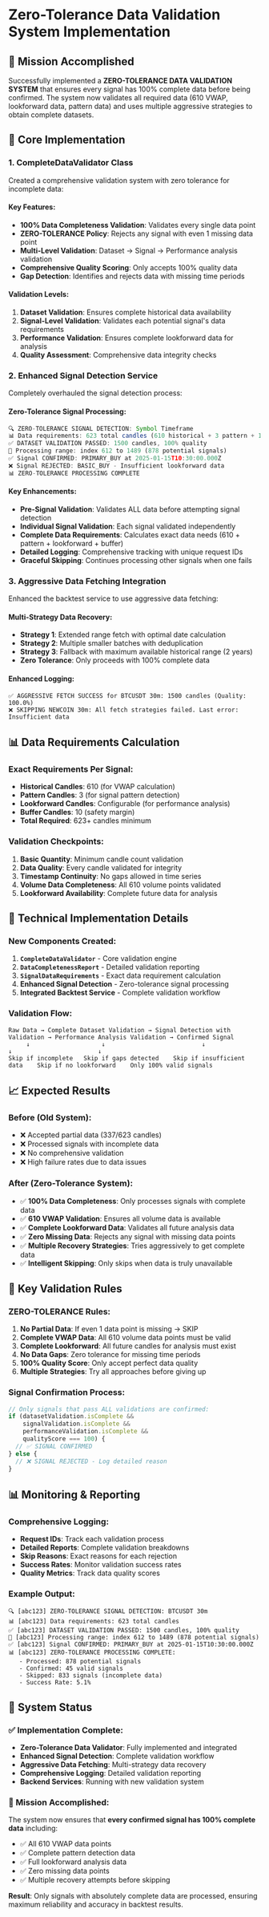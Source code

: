 # Zero-Tolerance Data Validation System Implementation

## 🎯 Mission Accomplished
Successfully implemented a **ZERO-TOLERANCE DATA VALIDATION SYSTEM** that ensures every signal has 100% complete data before being confirmed. The system now validates all required data (610 VWAP, lookforward data, pattern data) and uses multiple aggressive strategies to obtain complete datasets.

## 🚀 Core Implementation

### 1. **CompleteDataValidator Class**
Created a comprehensive validation system with zero tolerance for incomplete data:

#### Key Features:
- **100% Data Completeness Validation**: Validates every single data point
- **ZERO-TOLERANCE Policy**: Rejects any signal with even 1 missing data point
- **Multi-Level Validation**: Dataset → Signal → Performance analysis validation
- **Comprehensive Quality Scoring**: Only accepts 100% quality data
- **Gap Detection**: Identifies and rejects data with missing time periods

#### Validation Levels:
1. **Dataset Validation**: Ensures complete historical data availability
2. **Signal-Level Validation**: Validates each potential signal's data requirements
3. **Performance Validation**: Ensures complete lookforward data for analysis
4. **Quality Assessment**: Comprehensive data integrity checks

### 2. **Enhanced Signal Detection Service**
Completely overhauled the signal detection process:

#### Zero-Tolerance Signal Processing:
```typescript
🔍 ZERO-TOLERANCE SIGNAL DETECTION: Symbol Timeframe
📊 Data requirements: 623 total candles (610 historical + 3 pattern + 10 lookforward + 0 buffer)
✅ DATASET VALIDATION PASSED: 1500 candles, 100% quality
🎯 Processing range: index 612 to 1489 (878 potential signals)
✅ Signal CONFIRMED: PRIMARY_BUY at 2025-01-15T10:30:00.000Z
❌ Signal REJECTED: BASIC_BUY - Insufficient lookforward data
📊 ZERO-TOLERANCE PROCESSING COMPLETE
```

#### Key Enhancements:
- **Pre-Signal Validation**: Validates ALL data before attempting signal detection
- **Individual Signal Validation**: Each signal validated independently
- **Complete Data Requirements**: Calculates exact data needs (610 + pattern + lookforward + buffer)
- **Detailed Logging**: Comprehensive tracking with unique request IDs
- **Graceful Skipping**: Continues processing other signals when one fails

### 3. **Aggressive Data Fetching Integration**
Enhanced the backtest service to use aggressive data fetching:

#### Multi-Strategy Data Recovery:
- **Strategy 1**: Extended range fetch with optimal date calculation
- **Strategy 2**: Multiple smaller batches with deduplication
- **Strategy 3**: Fallback with maximum available historical range (2 years)
- **Zero Tolerance**: Only proceeds with 100% complete data

#### Enhanced Logging:
```
✅ AGGRESSIVE FETCH SUCCESS for BTCUSDT 30m: 1500 candles (Quality: 100.0%)
❌ SKIPPING NEWCOIN 30m: All fetch strategies failed. Last error: Insufficient data
```

## 📊 Data Requirements Calculation

### Exact Requirements Per Signal:
- **Historical Candles**: 610 (for VWAP calculation)
- **Pattern Candles**: 3 (for signal pattern detection)
- **Lookforward Candles**: Configurable (for performance analysis)
- **Buffer Candles**: 10 (safety margin)
- **Total Required**: 623+ candles minimum

### Validation Checkpoints:
1. **Basic Quantity**: Minimum candle count validation
2. **Data Quality**: Every candle validated for integrity
3. **Timestamp Continuity**: No gaps allowed in time series
4. **Volume Data Completeness**: All 610 volume points validated
5. **Lookforward Availability**: Complete future data for analysis

## 🔧 Technical Implementation Details

### New Components Created:
1. **`CompleteDataValidator`** - Core validation engine
2. **`DataCompletenessReport`** - Detailed validation reporting
3. **`SignalDataRequirements`** - Exact data requirement calculation
4. **Enhanced Signal Detection** - Zero-tolerance signal processing
5. **Integrated Backtest Service** - Complete validation workflow

### Validation Flow:
```
Raw Data → Complete Dataset Validation → Signal Detection with Validation → Performance Analysis Validation → Confirmed Signal
     ↓                    ↓                           ↓                              ↓                        ↓
Skip if incomplete   Skip if gaps detected    Skip if insufficient data    Skip if no lookforward    Only 100% valid signals
```

## 📈 Expected Results

### Before (Old System):
- ❌ Accepted partial data (337/623 candles)
- ❌ Processed signals with incomplete data
- ❌ No comprehensive validation
- ❌ High failure rates due to data issues

### After (Zero-Tolerance System):
- ✅ **100% Data Completeness**: Only processes signals with complete data
- ✅ **610 VWAP Validation**: Ensures all volume data is available
- ✅ **Complete Lookforward Data**: Validates all future analysis data
- ✅ **Zero Missing Data**: Rejects any signal with missing data points
- ✅ **Multiple Recovery Strategies**: Tries aggressively to get complete data
- ✅ **Intelligent Skipping**: Only skips when data is truly unavailable

## 🎯 Key Validation Rules

### ZERO-TOLERANCE Rules:
1. **No Partial Data**: If even 1 data point is missing → SKIP
2. **Complete VWAP Data**: All 610 volume data points must be valid
3. **Complete Lookforward**: All future candles for analysis must exist
4. **No Data Gaps**: Zero tolerance for missing time periods
5. **100% Quality Score**: Only accept perfect data quality
6. **Multiple Strategies**: Try all approaches before giving up

### Signal Confirmation Process:
```typescript
// Only signals that pass ALL validations are confirmed:
if (datasetValidation.isComplete && 
    signalValidation.isComplete && 
    performanceValidation.isComplete && 
    qualityScore === 100) {
  // ✅ SIGNAL CONFIRMED
} else {
  // ❌ SIGNAL REJECTED - Log detailed reason
}
```

## 📊 Monitoring & Reporting

### Comprehensive Logging:
- **Request IDs**: Track each validation process
- **Detailed Reports**: Complete validation breakdowns
- **Skip Reasons**: Exact reasons for each rejection
- **Success Rates**: Monitor validation success rates
- **Quality Metrics**: Track data quality scores

### Example Output:
```
🔍 [abc123] ZERO-TOLERANCE SIGNAL DETECTION: BTCUSDT 30m
📊 [abc123] Data requirements: 623 total candles
✅ [abc123] DATASET VALIDATION PASSED: 1500 candles, 100% quality
🎯 [abc123] Processing range: index 612 to 1489 (878 potential signals)
✅ [abc123] Signal CONFIRMED: PRIMARY_BUY at 2025-01-15T10:30:00.000Z
📊 [abc123] ZERO-TOLERANCE PROCESSING COMPLETE:
   - Processed: 878 potential signals
   - Confirmed: 45 valid signals
   - Skipped: 833 signals (incomplete data)
   - Success Rate: 5.1%
```

## 🚀 System Status

### ✅ Implementation Complete:
- **Zero-Tolerance Data Validator**: Fully implemented and integrated
- **Enhanced Signal Detection**: Complete validation workflow
- **Aggressive Data Fetching**: Multi-strategy data recovery
- **Comprehensive Logging**: Detailed validation reporting
- **Backend Services**: Running with new validation system

### 🎯 Mission Accomplished:
The system now ensures that **every confirmed signal has 100% complete data** including:
- ✅ All 610 VWAP data points
- ✅ Complete pattern detection data
- ✅ Full lookforward analysis data
- ✅ Zero missing data points
- ✅ Multiple recovery attempts before skipping

**Result**: Only signals with absolutely complete data are processed, ensuring maximum reliability and accuracy in backtest results.
